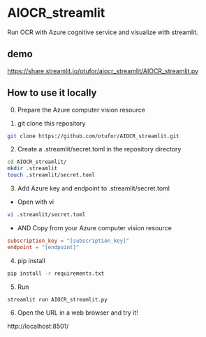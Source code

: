 # AIOCR_streamlit

Run OCR with Azure cognitive service and visualize with streamlit.

## demo

https://share.streamlit.io/otufor/aiocr_streamlit/AIOCR_streamlit.py

## How to use it locally

0. Prepare the Azure computer vision resource

1. git clone this repository

``` bash
git clone https://github.com/otufor/AIOCR_streamlit.git
```

2. Create a .streamlit/secret.toml in the repository directory

``` bash
cd AIOCR_streamlit/
mkdir .streamlit
touch .streamlit/secret.toml
```

3. Add Azure key and endpoint to .streamlit/secret.toml

* Open with vi

``` bash
vi .streamlit/secret.toml
```

* AND Copy from your Azure computer vision resource

``` toml
subscription_key = "[subscription_key]"
endpoint = "[endpoint]"
```

4. pip install

``` bash
pip install -r requirements.txt
```

5. Run

``` bash
streamlit run AIOCR_streamlit.py
```

6. Open the URL in a web browser and try it!

http://localhost:8501/
